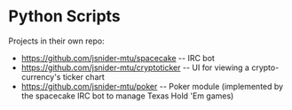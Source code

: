 # Python Scripts

Projects in their own repo:
- https://github.com/jsnider-mtu/spacecake -- IRC bot
- https://github.com/jsnider-mtu/cryptoticker -- UI for viewing a crypto-currency's ticker chart
- https://github.com/jsnider-mtu/poker -- Poker module (implemented by the spacecake IRC bot to manage Texas Hold 'Em games)
